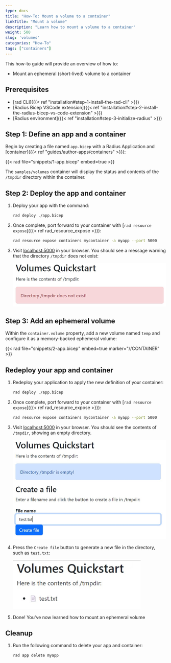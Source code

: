 ```yaml
---
type: docs
title: "How-To: Mount a volume to a container"
linkTitle: "Mount a volume"
description: "Learn how to mount a volume to a container" 
weight: 500
slug: 'volumes'
categories: "How-To"
tags: ["containers"]
---
```


This how-to guide will provide an overview of how to:

- Mount an ephemeral (short-lived) volume to a container

## Prerequisites

- [rad CLI]({{< ref "installation#step-1-install-the-rad-cli" >}})
- [Radius Bicep VSCode extension]({{< ref "installation#step-2-install-the-radius-bicep-vs-code-extension" >}})
- [Radius environment]({{< ref "installation#step-3-initialize-radius" >}})

## Step 1: Define an app and a container

Begin by creating a file named `app.bicep` with a Radius Application and [container]({{< ref "guides/author-apps/containers" >}}):

{{< rad file="snippets/1-app.bicep" embed=true >}}

The `samples/volumes` container will display the status and contents of the `/tmpdir` directory within the container.

## Step 2: Deploy the app and container

1. Deploy your app with the command:

   ```bash
   rad deploy ./app.bicep
   ```
1. Once complete, port forward to your container with [`rad resource expose`]({{< ref rad_resource_expose >}}):

   ```bash
   rad resource expose containers mycontainer -a myapp --port 5000
   ```
1. Visit [localhost:5000](http://localhost:5000) in your browser. You should see a message warning that the directory `/tmpdir` does not exist:

   <img src="screenshot-error.jpg" width=500px alt="Screeshot of container showing that the tmp directory does not exist">

## Step 3: Add an ephemeral volume

Within the `container.volume` property, add a new volume named `temp` and configure it as a memory-backed ephemeral volume:

{{< rad file="snippets/2-app.bicep" embed=true marker="//CONTAINER" >}}

## Redeploy your app and container

1. Redeploy your application to apply the new definition of your container:

   ```bash
   rad deploy ./app.bicep
   ```

1. Once complete, port forward to your container with [`rad resource expose`]({{< ref rad_resource_expose >}}):

   ```bash
   rad resource expose containers mycontainer -a myapp --port 5000
   ```
   
1. Visit [localhost:5000](http://localhost:5000) in your browser. You should see the contents of `/tmpdir`, showing an empty directory.

   <img src="screenshot-empty.jpg" width=500px alt="Screeshot of container showing that the tmp directory has no items">
1. Press the `Create file` button to generate a new file in the directory, such as `test.txt`:

   <img src="screenshot.jpg" width=400px alt="Screeshot of container showing files being created">
1. Done! You've now learned how to mount an ephemeral volume

## Cleanup

1. Run the following command to delete your app and container:

   ```bash
   rad app delete myapp
   ```
